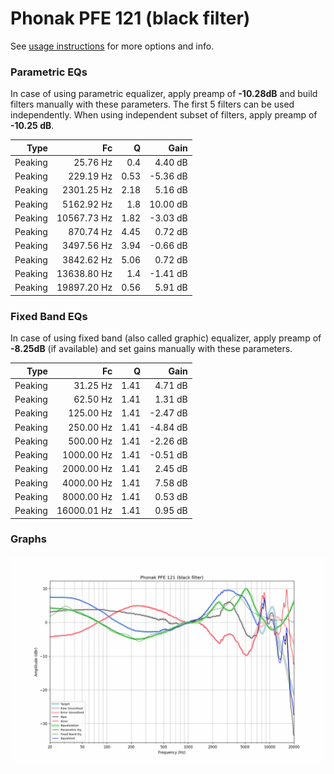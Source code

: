 # Phonak PFE 121 (black filter)
See [usage instructions](https://github.com/jaakkopasanen/AutoEq#usage) for more options and info.

### Parametric EQs
In case of using parametric equalizer, apply preamp of **-10.28dB** and build filters manually
with these parameters. The first 5 filters can be used independently.
When using independent subset of filters, apply preamp of **-10.25 dB**.

| Type    | Fc          |    Q | Gain     |
|--------:|------------:|-----:|---------:|
| Peaking | 25.76 Hz    | 0.4  | 4.40 dB  |
| Peaking | 229.19 Hz   | 0.53 | -5.36 dB |
| Peaking | 2301.25 Hz  | 2.18 | 5.16 dB  |
| Peaking | 5162.92 Hz  | 1.8  | 10.00 dB |
| Peaking | 10567.73 Hz | 1.82 | -3.03 dB |
| Peaking | 870.74 Hz   | 4.45 | 0.72 dB  |
| Peaking | 3497.56 Hz  | 3.94 | -0.66 dB |
| Peaking | 3842.62 Hz  | 5.06 | 0.72 dB  |
| Peaking | 13638.80 Hz | 1.4  | -1.41 dB |
| Peaking | 19897.20 Hz | 0.56 | 5.91 dB  |

### Fixed Band EQs
In case of using fixed band (also called graphic) equalizer, apply preamp of **-8.25dB**
(if available) and set gains manually with these parameters.

| Type    | Fc          |    Q | Gain     |
|--------:|------------:|-----:|---------:|
| Peaking | 31.25 Hz    | 1.41 | 4.71 dB  |
| Peaking | 62.50 Hz    | 1.41 | 1.31 dB  |
| Peaking | 125.00 Hz   | 1.41 | -2.47 dB |
| Peaking | 250.00 Hz   | 1.41 | -4.84 dB |
| Peaking | 500.00 Hz   | 1.41 | -2.26 dB |
| Peaking | 1000.00 Hz  | 1.41 | -0.51 dB |
| Peaking | 2000.00 Hz  | 1.41 | 2.45 dB  |
| Peaking | 4000.00 Hz  | 1.41 | 7.58 dB  |
| Peaking | 8000.00 Hz  | 1.41 | 0.53 dB  |
| Peaking | 16000.01 Hz | 1.41 | 0.95 dB  |

### Graphs
![](./Phonak%20PFE%20121%20(black%20filter).png)